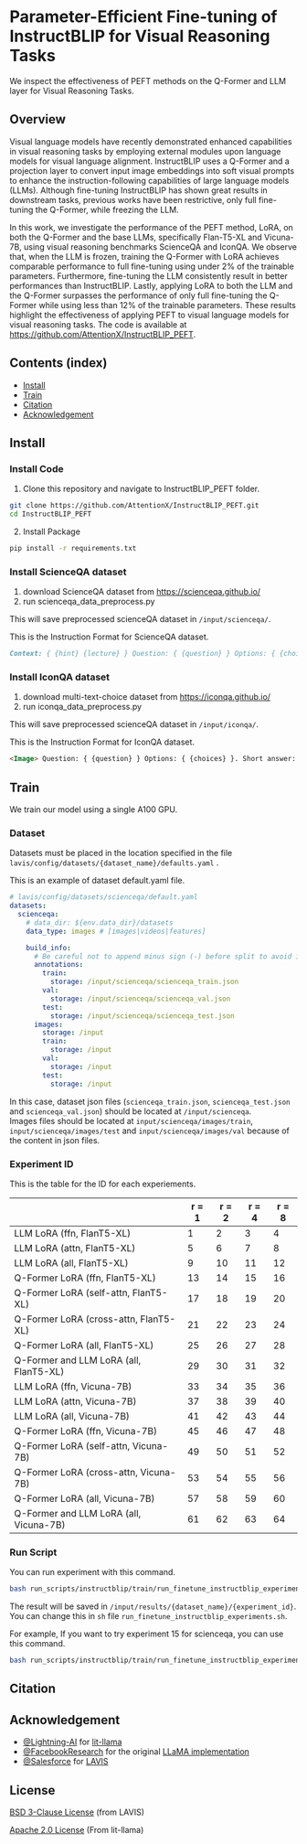 # Parameter-Efficient Fine-tuning of InstructBLIP for Visual Reasoning Tasks

We inspect the effectiveness of PEFT methods on the Q-Former and LLM layer for Visual Reasoning Tasks.

## Overview

Visual language models have recently demonstrated enhanced capabilities in visual reasoning tasks by employing external modules upon language models for visual language alignment. InstructBLIP uses a Q-Former and a projection layer to convert input image embeddings into soft visual prompts to enhance the instruction-following capabilities of large language models (LLMs). Although fine-tuning InstructBLIP has shown great results in downstream tasks, previous works have been restrictive, only full fine-tuning the Q-Former, while freezing the LLM.

In this work, we investigate the performance of the PEFT method, LoRA, on both the Q-Former and the base LLMs, specifically Flan-T5-XL and Vicuna-7B, using visual reasoning benchmarks ScienceQA and IconQA. We observe that, when the LLM is frozen, training the Q-Former with LoRA achieves comparable performance to full fine-tuning using under 2% of the trainable parameters. Furthermore, fine-tuning the LLM consistently result in better performances than InstructBLIP. Lastly, applying LoRA to both the LLM and the Q-Former surpasses the performance of only full fine-tuning the Q-Former while using less than 12% of the trainable parameters. These results highlight the effectiveness of applying PEFT to visual language models for visual reasoning tasks. The code is available at https://github.com/AttentionX/InstructBLIP_PEFT.
## Contents (index)

- [Install](#install)
- [Train](#train)
- [Citation](#citation)
- [Acknowledgement](#acknowledgement)

## Install

### Install Code

1. Clone this repository and navigate to InstructBLIP_PEFT folder.

```bash
git clone https://github.com/AttentionX/InstructBLIP_PEFT.git
cd InstructBLIP_PEFT
```

2. Install Package

```bash
pip install -r requirements.txt
```

### Install ScienceQA dataset

1. download ScienceQA dataset from <https://scienceqa.github.io/>
2. run scienceqa_data_preprocess.py

This will save preprocessed scienceQA dataset in `/input/scienceqa/`.

This is the Instruction Format for ScienceQA dataset.

```md
Context: { {hint} {lecture} } Question: { {question} } Options: { {choices} } Answer: (a) { {answer} }
```

### Install IconQA dataset

1. download multi-text-choice dataset from <https://iconqa.github.io/>
2. run iconqa_data_preprocess.py

This will save preprocessed scienceQA dataset in `/input/iconqa/`.

This is the Instruction Format for IconQA dataset.

```md
<Image> Question: { {question} } Options: { {choices} }. Short answer: (a) { {answer} }
```

## Train

We train our model using a single A100 GPU.

### Dataset

Datasets must be placed in the location specified in the file `lavis/config/datasets/{dataset_name}/defaults.yaml` .

This is an example of dataset default.yaml file.

```yaml
# lavis/config/datasets/scienceqa/default.yaml
datasets:
  scienceqa:
    # data_dir: ${env.data_dir}/datasets
    data_type: images # [images|videos|features]

    build_info:
      # Be careful not to append minus sign (-) before split to avoid itemizing
      annotations:
        train:
          storage: /input/scienceqa/scienceqa_train.json
        val:
          storage: /input/scienceqa/scienceqa_val.json
        test:
          storage: /input/scienceqa/scienceqa_test.json
      images:
        storage: /input
        train:
          storage: /input
        val:
          storage: /input
        test:
          storage: /input
```

In this case, dataset json files (`scienceqa_train.json`, `scienceqa_test.json` and `scienceqa_val.json`) should be located at `/input/scienceqa`.  
Images files should be located at `input/scienceqa/images/train`, `input/scienceqa/images/test` and `input/scienceqa/images/val` because of the content in json files.

### Experiment ID

This is the table for the ID for each experiements.

|                                        | r = 1 | r = 2 | r = 4 | r = 8 |
| -------------------------------------- | ----- | ----- | ----- | ----- |
| LLM LoRA (ffn, FlanT5-XL)              | 1     | 2     | 3     | 4     |
| LLM LoRA (attn, FlanT5-XL)             | 5     | 6     | 7     | 8     |
| LLM LoRA (all, FlanT5-XL)              | 9     | 10    | 11    | 12    |
| Q-Former LoRA (ffn, FlanT5-XL)         | 13    | 14    | 15    | 16    |
| Q-Former LoRA (self-attn, FlanT5-XL)   | 17    | 18    | 19    | 20    |
| Q-Former LoRA (cross-attn, FlanT5-XL)  | 21    | 22    | 23    | 24    |
| Q-Former LoRA (all, FlanT5-XL)         | 25    | 26    | 27    | 28    |
| Q-Former and LLM LoRA (all, FlanT5-XL) | 29    | 30    | 31    | 32    |
| LLM LoRA (ffn, Vicuna-7B)              | 33    | 34    | 35    | 36    |
| LLM LoRA (attn, Vicuna-7B)             | 37    | 38    | 39    | 40    |
| LLM LoRA (all, Vicuna-7B)              | 41    | 42    | 43    | 44    |
| Q-Former LoRA (ffn, Vicuna-7B)         | 45    | 46    | 47    | 48    |
| Q-Former LoRA (self-attn, Vicuna-7B)   | 49    | 50    | 51    | 52    |
| Q-Former LoRA (cross-attn, Vicuna-7B)  | 53    | 54    | 55    | 56    |
| Q-Former LoRA (all, Vicuna-7B)         | 57    | 58    | 59    | 60    |
| Q-Former and LLM LoRA (all, Vicuna-7B) | 61    | 62    | 63    | 64    |

### Run Script

You can run experiment with this command.

```bash
bash run_scripts/instructblip/train/run_finetune_instructblip_experiments.sh {dataset_name} {experiment_id}
```

The result will be saved in `/input/results/{dataset_name}/{experiment_id}`. You can change this in `sh` file `run_finetune_instructblip_experiments.sh`.

For example, If you want to try experiment 15 for scienceqa, you can use this command.

```bash
bash run_scripts/instructblip/train/run_finetune_instructblip_experiments.sh scienceqa 15
```

## Citation

## Acknowledgement

- [@Lightning-AI](https://github.com/Lightning-AI) for [lit-llama](https://github.com/Lightning-AI/lit-llama)
- [@FacebookResearch](https://github.com/facebookresearch) for the original [LLaMA implementation](https://github.com/facebookresearch/llama)
- [@Salesforce](https://github.com/salesforce) for [LAVIS](https://github.com/salesforce/LAVIS)

## License

[BSD 3-Clause License](LICENSE.txt) (from LAVIS)

[Apache 2.0 License](LICENSE) (From lit-llama)
